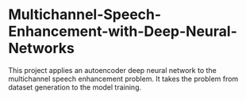 # Multichannel-Speech-Enhancement-with-Deep-Neural-Networks
This project applies an autoencoder deep neural network to the multichannel speech enhancement problem. It takes the problem from dataset generation to the model training.

